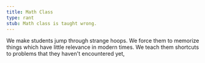 ```yaml
---
title: Math Class
type: rant
stub: Math class is taught wrong.
---
```





We make students jump through strange hoops. We force them to memorize things which have little relevance in modern times. We teach them shortcuts to problems that they haven't encountered yet, 
